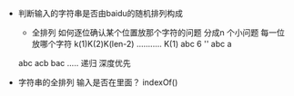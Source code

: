 - 判断输入的字符串是否由baidu的随机排列构成
    - 全排列    如何逐位确认某个位置放那个字符的问题
    分成n 个小问题  每一位放哪个字符
    k(1)K(2)K(len-2) ........... K(1)
    abc 6
    ''  abc 
    a

    abc acb bac .....
    递归
    深度优先

- 字符串的全排列
    输入是否在里面？ indexOf()
